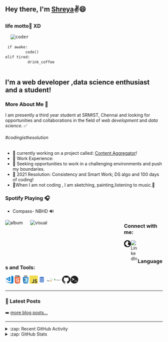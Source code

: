 ## Hey there, I'm [Shreya][website]✌😄
### life motto🌈 XD 

<pre>
  <img src= "https://miro.medium.com/max/500/1*mr7WXw8tgpMhqugKP2WhrA.gif" alt="coder">
  <code>                                                        
 if awake:
         code()
elif tired:                                       
          drink_coffee
    </code>      
</pre>



## I'm a web developer ,data science enthusiast and a student!

### More About Me 💬

I am presently a third year student at SRMIST, Chennai and looking for opportunities and collaborations in the field of *web development* and *data science*. ✅
###### #*codingisthesolution*

- 🔭 currently working on a project called: [Content Aggregator][project]!
- 🌱 Work Experience:
- 🙋 Seeking opportunities to work in a challenging environments and push my boundaries.
- 🎯 2021 Resolution: Consistency and Smart Work; DS algo and 100 days of coding!
- 🌟When I am not coding , I am sketching, painting,listening to music.🎵

### Spotify Playing 🎧



- Compass- NBHD 🔊

[<img src="https://images.genius.com/7ff6ccafa6d0a7c8ca8f2c847c6436ae.640x640x1.jpg" alt="album" width="80" height="80" img align="left"/>](https://images.genius.com/7ff6ccafa6d0a7c8ca8f2c847c6436ae.640x640x1.jpg)
[<img src="https://media.giphy.com/media/HeHaKhcJVj8r0cZx2J/giphy.gif" alt="visual" width="300" height="100" img align="left"/>](https://media.giphy.com/media/HeHaKhcJVj8r0cZx2J/giphy.gif)

### Connect with me:

[<img align="left" alt="website" width="22px" src="https://raw.githubusercontent.com/iconic/open-iconic/master/svg/globe.svg" />][website]
[<img align="left" alt="LinkedIn" width="22px" src="https://cdn.jsdelivr.net/npm/simple-icons@v3/icons/linkedin.svg" />][linkedin]


<br />
<br />

### Languages and Tools:


<img align="left" alt="Visual Studio Code" width="26px" src="https://raw.githubusercontent.com/github/explore/80688e429a7d4ef2fca1e82350fe8e3517d3494d/topics/visual-studio-code/visual-studio-code.png" />
<img align="left" alt="HTML5" width="26px" src="https://raw.githubusercontent.com/github/explore/80688e429a7d4ef2fca1e82350fe8e3517d3494d/topics/html/html.png" />
<img align="left" alt="CSS3" width="26px" src="https://raw.githubusercontent.com/github/explore/80688e429a7d4ef2fca1e82350fe8e3517d3494d/topics/css/css.png" />
<img align="left" alt="JavaScript" width="26px" src="https://raw.githubusercontent.com/github/explore/80688e429a7d4ef2fca1e82350fe8e3517d3494d/topics/javascript/javascript.png" />
<img align="left" alt="SQL" width="26px" src="https://raw.githubusercontent.com/github/explore/80688e429a7d4ef2fca1e82350fe8e3517d3494d/topics/sql/sql.png" />
<img align="left" alt="MySQL" width="26px" src="https://raw.githubusercontent.com/github/explore/80688e429a7d4ef2fca1e82350fe8e3517d3494d/topics/mysql/mysql.png" />
<img align="left" alt="MongoDB" width="26px" src="https://raw.githubusercontent.com/github/explore/80688e429a7d4ef2fca1e82350fe8e3517d3494d/topics/mongodb/mongodb.png" />
<img align="left" alt="GitHub" width="26px" src="https://raw.githubusercontent.com/github/explore/78df643247d429f6cc873026c0622819ad797942/topics/github/github.png" />
<img align="left" alt="Terminal" width="26px" src="https://raw.githubusercontent.com/github/explore/80688e429a7d4ef2fca1e82350fe8e3517d3494d/topics/terminal/terminal.png" />

<br />
<br />

---

### 📕 Latest Posts

<!-- BLOG-POST-LIST:START -->

<!-- BLOG-POST-LIST:END -->

➡️ [more blog posts...](#)

---

<details>
  <summary>:zap: Recent GitHub Activity</summary>
  
<!--START_SECTION:activity-->

<!--END_SECTION:activity-->

</details>

<details>
  <summary>:zap: GitHub Stats</summary>

  <img align="left" alt="GitHub Stats" src="https://github-readme-stats.shreya17r.vercel.app/api?username=shreya17r&show_icons=true&hide_border=true" />

</details>

[website]: http://www.fallingfalling.com/
[linkedin]: https://www.linkedin.com/in/shreya-raghuvansh-683614184
[project]: https://github.com/Shreya17r/content-aggregator
